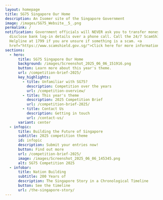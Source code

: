 ```yaml
---
layout: homepage
title: SG75 Singapore Our Home
description: An Isomer site of the Singapore Government
image: /images/SG75_Website__5_.png
permalink: /
notification: Government officials will NEVER ask you to transfer money or
  disclose bank log-in details over a phone call. Call the 24/7 ScamShield
  Helpline at 1799 if you are unsure if something is a scam. <a
  href="https://www.scamshield.gov.sg/">Click here for more information</a>.
sections:
  - hero:
      title: SG75 Singapore Our Home
      background: /images/Screenshot_2025_06_06_151916.png
      button: Learn more about this year's theme.
      url: /competition-brief-2025/
      key_highlights:
        - title: Unfamiliar with SG75?
          description: Competition over the years
          url: /competition-overview/
        - title: This year's theme
          description: 2025 Competition Brief
          url: /competition-brief-2025/
        - title: Contact Us
          description: Getting in touch
          url: /contact-us/
      variant: center
  - infopic:
      title: Building the Future of Singapore
      subtitle: 2025 competition theme
      id: infopic
      description: Submit your entries now!
      button: Find out more
      url: /competition-brief-2025/
      image: /images/Screenshot_2025_06_06_145345.png
      alt: SG75 Competition 2025
  - infobar:
      title: Nation Building
      subtitle: 200 Years of
      description: The Singapore Story in a Chronological Timeline
      button: See the timeline
      url: /the-singapore-story/
---
```

